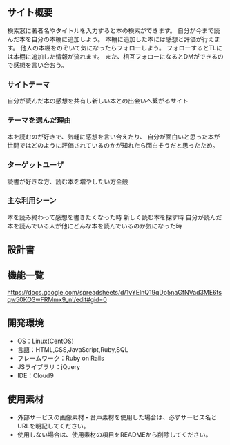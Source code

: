 # <My Bookshelf>

## サイト概要
検索窓に著者名やタイトルを入力すると本の検索ができます。
自分が今まで読んだ本を自分の本棚に追加しよう。
本棚に追加した本には感想と評価が行えます。
他人の本棚をのぞいて気になったらフォローしよう。
フォローするとTLには本棚に追加した情報が流れます。
また、相互フォローになるとDMができるので感想を言い合おう。

### サイトテーマ
自分が読んだ本の感想を共有し新しい本との出会いへ繋がるサイト

### テーマを選んだ理由
本を読むのが好きで、気軽に感想を言い合えたり、
自分が面白いと思った本が世間ではどのように評価されているのかが知れたら面白そうだと思ったため。

### ターゲットユーザ
読書が好きな方、読む本を増やしたい方全般

### 主な利用シーン
本を読み終わって感想を書きたくなった時
新しく読む本を探す時
自分が読んだ本を読んでいる人が他にどんな本を読んでいるのか気になった時
## 設計書

## 機能一覧
https://docs.google.com/spreadsheets/d/1vYElnQ19qDp5naGfNVad3ME6tsqw50KO3wFRMmx9_nI/edit#gid=0

## 開発環境
- OS：Linux(CentOS)
- 言語：HTML,CSS,JavaScript,Ruby,SQL
- フレームワーク：Ruby on Rails
- JSライブラリ：jQuery
- IDE：Cloud9

## 使用素材
- 外部サービスの画像素材・音声素材を使用した場合は、必ずサービス名とURLを明記してください。
- 使用しない場合は、使用素材の項目をREADMEから削除してください。
